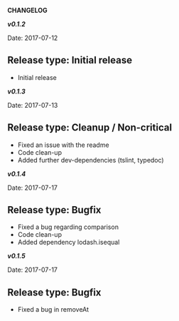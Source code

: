 **CHANGELOG**

***v0.1.2***

Date: 2017-07-12

Release type: Initial release
---
* Initial release

***v0.1.3***

Date: 2017-07-13

Release type: Cleanup / Non-critical
---
* Fixed an issue with the readme
* Code clean-up
* Added further dev-dependencies (tslint, typedoc)

***v0.1.4***

Date: 2017-07-17

Release type: Bugfix
---
* Fixed a bug regarding comparison
* Code clean-up
* Added dependency lodash.isequal

***v0.1.5***

Date: 2017-07-17

Release type: Bugfix
---
* Fixed a bug in removeAt


